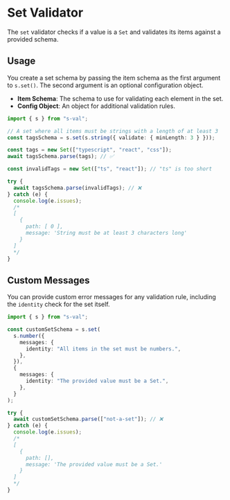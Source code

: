 # Set Validator

The `set` validator checks if a value is a `Set` and validates its items against a provided schema.

## Usage

You create a set schema by passing the item schema as the first argument to `s.set()`. The second argument is an optional configuration object.

- **Item Schema**: The schema to use for validating each element in the set.
- **Config Object**: An object for additional validation rules.

```typescript
import { s } from "s-val";

// A set where all items must be strings with a length of at least 3
const tagsSchema = s.set(s.string({ validate: { minLength: 3 } }));

const tags = new Set(["typescript", "react", "css"]);
await tagsSchema.parse(tags); // ✅

const invalidTags = new Set(["ts", "react"]); // "ts" is too short

try {
  await tagsSchema.parse(invalidTags); // ❌
} catch (e) {
  console.log(e.issues);
  /*
  [
    {
      path: [ 0 ],
      message: 'String must be at least 3 characters long'
    }
  ]
  */
}
```

## Custom Messages

You can provide custom error messages for any validation rule, including the `identity` check for the set itself.

```typescript
import { s } from "s-val";

const customSetSchema = s.set(
  s.number({
    messages: {
      identity: "All items in the set must be numbers.",
    },
  }),
  {
    messages: {
      identity: "The provided value must be a Set.",
    },
  }
);

try {
  await customSetSchema.parse(["not-a-set"]); // ❌
} catch (e) {
  console.log(e.issues);
  /*
  [
    { 
      path: [], 
      message: 'The provided value must be a Set.'
    }
  ]
  */
}
```
